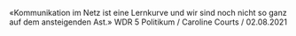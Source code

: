 «Kommunikation im Netz ist eine Lernkurve und wir sind noch nicht so ganz auf dem ansteigenden Ast.» WDR 5 Politikum / Caroline Courts / 02.08.2021
